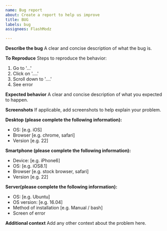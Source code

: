 ```yaml
---
name: Bug report
about: Create a report to help us improve
title: BUG
labels: bug
assignees: FlashModz

---
```


**Describe the bug**
A clear and concise description of what the bug is.

**To Reproduce**
Steps to reproduce the behavior:
1. Go to '...'
2. Click on '....'
3. Scroll down to '....'
4. See error

**Expected behavior**
A clear and concise description of what you expected to happen.

**Screenshots**
If applicable, add screenshots to help explain your problem.

**Desktop (please complete the following information):**
 - OS: [e.g. iOS]
 - Browser [e.g. chrome, safari]
 - Version [e.g. 22]

**Smartphone (please complete the following information):**
 - Device: [e.g. iPhone6]
 - OS: [e.g. iOS8.1]
 - Browser [e.g. stock browser, safari]
 - Version [e.g. 22]

**Server(please complete the following information):**
 - OS: [e.g. Ubuntu]
 - OS version: [e.g. 16.04]
 - Method of installation [e.g. Manual / bash]
 - Screen of error

**Additional context**
Add any other context about the problem here.

